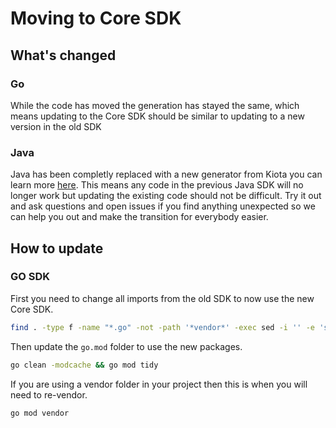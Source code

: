 # Moving to Core SDK

## What's changed

### Go
While the code has moved the generation has stayed the same, which means updating to the Core SDK should be similar to updating to a new version in the old SDK

### Java
Java has been completly replaced with a new generator from Kiota you can learn more [here](https://microsoft.github.io/kiota/). This means any code in the previous Java SDK will no longer work but updating the existing code should not be difficult. Try it out and ask questions and open issues if you find anything unexpected so we can help you out and make the transition for everybody easier.

## How to update

### GO SDK

First you need to change all imports from the old SDK to now use the new Core SDK.
```bash
find . -type f -name "*.go" -not -path '*vendor*' -exec sed -i '' -e 's/github.com\/redhat-developer\/app-services-sdk-go/github.com\/redhat-developer\/app-services-sdk-core\/app-services-sdk-go/g' {} +
```

Then update the `go.mod` folder to use the new packages. 
```bash
go clean -modcache && go mod tidy
```

If you are using a vendor folder in your project then this is when you will need to re-vendor.
```bash
go mod vendor
```